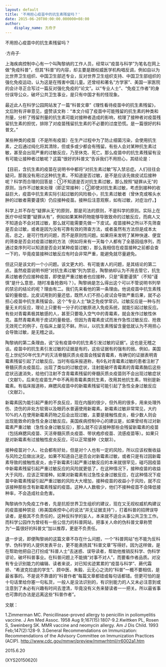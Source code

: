 ```yaml
---
layout: default
title: '不用担心疫苗中的抗生素残留吗？'
date: 2015-06-20T00:00:00.000000+08:00
author:
    display_name: 方舟子
---
```


不用担心疫苗中的抗生素残留吗？

·方舟子·

上海疾病控制中心有一个叫陶黎纳的工作人员，经常以“疫苗与科学”为笔名在网上做“免疫科普”，但其“科普”的内容，却主要是跟权威医学机构唱反调，例如自以为比世界卫生组织、中国卫生部还专业，反对世界卫生组织支持、中国卫生部组织的强化免疫运动，认为这是在残害中国儿童。还曾经和著名“方学家”、美国一家医院的会计寻正合写过一篇反对强化免疫的“论文”。以“专业人士”、“免疫工作者”的身份误导公众，破坏公共卫生事业，是只有中国才有的怪现象。

最近此人在科学公园网站发了一篇“科普文章”《理性看待疫苗中的抗生素残留》，文后附有评审意见，盛赞该文称：“本文介绍了疫苗中可能残留的抗生素的种类和剂量，分析了残留剂量的抗生素可能对接种者造成的影响，梳理了接种者对疫苗残留抗生素的担忧，排除了对疫苗残留抗生素的不必要的过度恐慌。是一篇很好的科普文。”

某些种类的疫苗（不是所有疫苗）在生产过程中为了防止细菌污染，会使用抗生素，之后通过纯化将其清除，但或多或少都会有残留。有些人会对某种抗生素过敏，甚至会出现严重的过敏反应，乃至休克、死亡。那么疫苗中的抗生素残留有没有可能让接种者过敏呢？这篇“很好的科普文”告诉我们不用担心，其结论是：

【目前，含抗生素的疫苗在说明书中都将“对抗生素过敏”写入禁忌症。人们往往会疑问，那我没有用过这种抗生素，不知道是否过敏，是不是应该先做皮试后接种呢？科学而合理的回答是：①不知道是否对抗生素过敏，那么按照“疑罪从无”的原则，当作不过敏来处理（即正常接种）；②即使对抗生素过敏，考虑到接种的收益巨大，疫苗中抗生素实际引起过敏的风险极小，抗生素过敏者（曾休克或喉头水肿的过敏者需要谨慎）仍应接种疫苗。接种后注意观察，如有过敏，对症治疗。】

科学上并不存在“疑罪从无”的原则，那是司法的原则，不是科学的原则。实际上在医疗中经常要“疑罪从有”，例如如果某种药物能够导致致命的过敏反应，而病人又不知道会不会对其过敏，那么就可能需要先做一下皮试。疫苗接种之所以不先筛查是否会过敏，或者是因为没有可靠有效的筛查方法，或者虽然有方法但是成本太高，总之，是可行性的问题，而不是原则性问题。如果将来发明了某种快速、便宜的筛查是否会对疫苗过敏的方法（例如将来有一天每个人都有了全基因组序列，而通过查序列可以知道是否会对某种疫苗过敏），那么我相信在疫苗接种之前都会查一下的，毕竟疫苗接种过敏反应有时会非常严重，能避免就尽量避免。

但这只是该文的一个小问题。该文更大的、有可能害人的问题，是其结论的第二点。虽然疫苗说明书把“对抗生素过敏”列为禁忌，陶黎纳却认为不用去管它，抗生素过敏者仍应接种疫苗，即使是严重过敏者也应接种，只是“需要谨慎”（不知“谨慎”是什么意思，随时准备抢救吗？）。陶黎纳是怎么得出这个可以不管说明书列举的禁忌的结论的呢？理由有二。我们先来看他的第一条理由。他说疫苗中抗生素残留的量极低，比皮试用到的量还低，既然人们不担心皮试会导致严重后果，就不必担心疫苗中抗生素残留会。这个“专业人士”缺乏免疫学常识。过敏反应是一种与剂量无关的反应，理论上只要有一分子的过敏原进入免疫系统，就能引起过敏反应。有些对青霉素极其敏感的人，甚至只要吸入空气中的青霉素，就会发作过敏性休克。虽然青霉素用于皮试的量极低，但因为青霉素皮试而发作急性过敏反应、抢救无效死亡的例子，在临床上屡见不鲜。所以，以抗生素残留含量低就认为不用担心会导致过敏，是无稽之谈。

陶黎纳的第二条理由，说“没有疫苗中的抗生素引发过敏的证据”。这也是无稽之谈。疫苗中的抗生素引发过敏的证据是有的，这些证据有的强有的弱。例如，美国在上世纪50年代生产的灭活脊髓灰质炎疫苗会残留青霉素，有确切的证据表明青霉素残留引起了过敏反应。当时有临床报道称，有6名对青霉素过敏的患者注射了脊髓灰质炎疫苗后，出现了类似的过敏症状，注射能破坏青霉素的青霉素酶后这些症状迅速消失，给他们注射不含青霉素残留的脊髓灰质炎疫苗则不会出现过敏症状（文献1）。后来在疫苗生产中不再用青霉素类抗生素，改用其他抗生素，特别是新霉素。有临床报道称，麻腮风疫苗中的新霉素残留可能引起了急性全身过敏反应（文献2）。

新霉素因为能引起严重的不良反应，现在内服的很少，但外用的很多，用来处理外伤、烫伤的非处方软膏以及眼药水普遍使用新霉素。新霉素过敏非常常见，大约10%的人在使用新霉素药物之后会出现过敏，主要是接触性皮炎，极少数人则会出现能致命的急性全身过敏反应。美国疾病控制中心的建议是，如果曾经有过对新霉素严重过敏（急性全身过敏反应），那么就不应该接种那些会残留新霉素的疫苗（包括麻腮风疫苗、灭活脊髓灰质炎疫苗、带状疱疹疫苗、流感疫苗等）。如果只是对新霉素有过接触性皮炎反应，可以正常接种（文献3）。

接种疫苗对个人、社会都有好处，但是对个人也有一定的风险，所以应该权衡收益与风险之后做出决定。如果不知道自己是否会对新霉素过敏，或者只是有过因新霉素导致的接触性皮炎，由于新霉素引起严重过敏反应的本来就很罕见，碰巧因疫苗中新霉素残留引起严重过敏反应的风险就更低了，在这种情况下，接种疫苗的收益大于风险，应该正常接种。如果对新霉素有过急性全身过敏反应，在这种情况下疫苗中新霉素残留引起严重过敏的风险大大增加，接种疫苗的收益小于风险，就不应该接种那些含有新霉素残留的疫苗。这种人人数极少，他们不接种疫苗不会降低接种率，不会造成社会危害。

陶黎纳作为免疫工作者，先是抗拒世界卫生组织的建议，现在又无视权威机构建议的疫苗接种禁忌（称美国疾控中心的说法“并无证据支持”），打着科普的招牌误导读者，是极其不负责任的，这种反科学的妄人，本来就不适合从事公共卫生工作。而科学公园作为曾经有一些公信力的科普网站，把事关人命的伪科普文章称赞为“一篇很好的科普文”加以推荐，更是不负责任。

退一步说，即便陶黎纳的这篇文章不存在什么问题，一个“科普网站”也不能为反科学、伪科学的人提供发表平台，更不能表扬其“科普文章”写得好。因为这样做，是在帮助他把自己打扮成“科普人士”去迷惑、误导读者，帮助他推销反科学、伪科学谬论，破坏科普事业。在科普问题上不能搞“对事不对人”，而要看作者品质。对没有专业识别能力的编辑、读者来说，对已知劣迹累累的“疫苗与科学”、蕨代霜娇、“希波克拉底的学生”、顾中医、朱毅、云无心之流的“科普”一概不要相信，是最省事的。不是说不靠谱的“科普作者”每篇文章都错或每句话都错。但更可怕的是十句话里给你塞一句私货，一般人是没法识别的，有识别能力的人又未必注意到或注意到了未必有兴趣有时间去澄清，毕竟没有义务来替读者一一把关。所以最省事也可靠的办法是远离这些“科普作者”。

文献：

1.Zimmerman MC. Penicillinase-proved allergy to penicillin in poliomyelitis vaccine. J Am Med Assoc. 1958 Aug 9;167(15):1807-9.2.Kwittken PL, Rosen S, Sweinberg SK. MMR vaccine and neomycin allergy. Am J Dis Child. 1993 Feb;147(2):128-9. 3.General Recommendations on Immunization: Recommendations of the Advisory Committee on Immunization Practices (ACIP). http://www.cdc.gov/mmwr/preview/mmwrhtml/rr6002a1.htm

2015.6.20

(XYS20150620)

